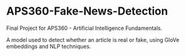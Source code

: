 # APS360-Fake-News-Detection

Final Project for APS360 - Artificial Intelligence Fundamentals. 

A model used to detect whether an article is real or fake, using GloVe embeddings and NLP techniques.

